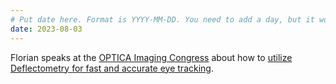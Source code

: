 ```yaml
---
# Put date here. Format is YYYY-MM-DD. You need to add a day, but it won't display.
date: 2023-08-03
---
```

Florian speaks at the [OPTICA Imaging Congress](https://www.optica.org/events/congress/Imaging_and_Applied_Optics_Congress/) about how to [utilize Deflectometry for fast and accurate eye tracking](https://drive.google.com/file/d/1bp5wqilaquyfKsCQCFcYbjFcxk3K-fzq/view?usp=sharing).